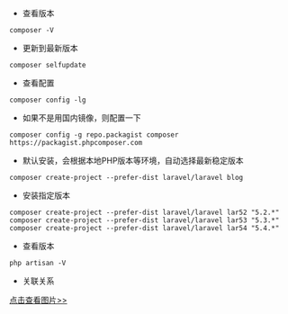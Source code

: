 - 查看版本
```
composer -V
```

- 更新到最新版本
```
composer selfupdate
```

- 查看配置
```
composer config -lg
```

- 如果不是用国内镜像，则配置一下
```
composer config -g repo.packagist composer https://packagist.phpcomposer.com
```

- 默认安装，会根据本地PHP版本等环境，自动选择最新稳定版本
```
composer create-project --prefer-dist laravel/laravel blog
```

- 安装指定版本
```
composer create-project --prefer-dist laravel/laravel lar52 "5.2.*"
composer create-project --prefer-dist laravel/laravel lar53 "5.3.*"
composer create-project --prefer-dist laravel/laravel lar54 "5.4.*"
```

- 查看版本
```
php artisan -V
```

- 关联关系

[点击查看图片>>](https://pan.baidu.com/s/1o94R5Ui)
